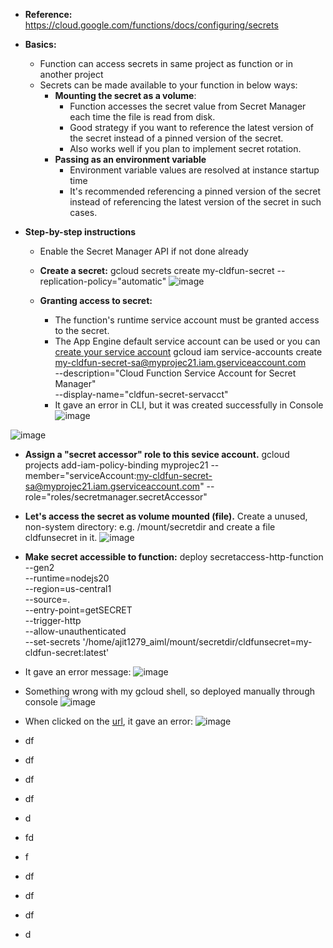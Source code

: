- **Reference:** https://cloud.google.com/functions/docs/configuring/secrets

- **Basics:**
  - Function can access secrets in same project as function or in another project
  - Secrets can be made available to your function in below ways:
    - **Mounting the secret as a volume**:
      - Function accesses the secret value from Secret Manager each time the file is read from disk.
      - Good strategy if you want to reference the latest version of the secret instead of a pinned version of the secret.
      - Also works well if you plan to implement secret rotation.
    - **Passing as an environment variable**
      - Environment variable values are resolved at instance startup time
      - It's recommended referencing a pinned version of the secret instead of referencing the latest version of the secret in such cases.   
  
- **Step-by-step instructions**
  - Enable the Secret Manager API if not done already
  - **Create a secret:** gcloud secrets create my-cldfun-secret --replication-policy="automatic"
![image](https://github.com/Ajit1279/GCP_Learning/assets/81754034/03eeda9b-48c1-4da0-ab70-de7e3479ad9f)

  - **Granting access to secret:**
    - The function's runtime service account must be granted access to the secret.
    - The App Engine default service account can be used or you can [create your service account](https://cloud.google.com/iam/docs/service-accounts-create)
      gcloud iam service-accounts create my-cldfun-secret-sa@myprojec21.iam.gserviceaccount.com   
       --description="Cloud Function Service Account for Secret Manager"  
       --display-name="cldfun-secret-servacct"
    - It gave an error in CLI, but it was created successfully in Console
![image](https://github.com/Ajit1279/GCP_Learning/assets/81754034/1eb6f5c4-1f62-488e-977c-d6d97f0949cc)

![image](https://github.com/Ajit1279/GCP_Learning/assets/81754034/18b3241c-a03e-4233-a537-656947c5ff43)
 
  - **Assign a "secret accessor" role to this sevice account.**
    gcloud projects add-iam-policy-binding myprojec21 --member="serviceAccount:my-cldfun-secret-sa@myprojec21.iam.gserviceaccount.com" --role="roles/secretmanager.secretAccessor"
  
  - **Let's access the secret as volume mounted (file).** Create a unused, non-system directory: e.g. /mount/secretdir and create a file cldfunsecret in it.
![image](https://github.com/Ajit1279/GCP_Learning/assets/81754034/7bf5f154-dc19-4c49-bede-9cd5d4a80def)

  - **Make secret accessible to function:**
    deploy secretaccess-http-function \
    --gen2 \
    --runtime=nodejs20 \
    --region=us-central1 \
    --source=. \
    --entry-point=getSECRET \
    --trigger-http \
    --allow-unauthenticated \
    --set-secrets '/home/ajit1279_aiml/mount/secretdir/cldfunsecret=my-cldfun-secret:latest'     

  - It gave an error message:
![image](https://github.com/Ajit1279/GCP_Learning/assets/81754034/aad2446a-f4c8-42dd-a76f-880fb9beb0b5)

  - Something wrong with my gcloud shell, so deployed manually through console
![image](https://github.com/Ajit1279/GCP_Learning/assets/81754034/24f34b95-799d-4ba5-a21b-81b058688b05)

  - When clicked on the [url](https://us-central1-myprojec21.cloudfunctions.net/secretaccess-http-function), it gave an error:
![image](https://github.com/Ajit1279/GCP_Learning/assets/81754034/326a234a-2f05-4f54-a6e3-0678ff1e28c0)

- df
- df
- df
- df
- d
- fd
- f
- df
- df
- df
- d
